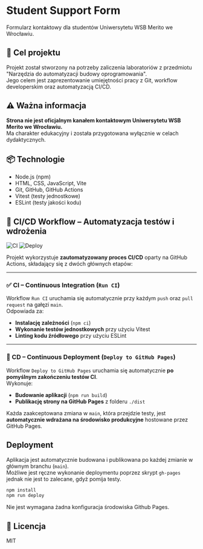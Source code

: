 # Student Support Form

Formularz kontaktowy dla studentów Uniwersytetu WSB Merito we Wrocławiu.

## 🎯 Cel projektu

Projekt został stworzony na potrzeby zaliczenia laboratoriów z przedmiotu "Narzędzia do automatyzacji budowy oprogramowania".<br>Jego celem jest zaprezentowanie umiejętności pracy z Git, workflow developerskim oraz automatyzacją CI/CD.

## ⚠️ Ważna informacja

**Strona nie jest oficjalnym kanałem kontaktowym Uniwersytetu WSB Merito we Wrocławiu.**  
Ma charakter edukacyjny i została przygotowana wyłącznie w celach dydaktycznych.

## 📦 Technologie

- Node.js (npm)
- HTML, CSS, JavaScript, Vite
- Git, GitHub, GitHub Actions
- Vitest (testy jednostkowe)
- ESLint (testy jakości kodu)

## 🔁 CI/CD Workflow – Automatyzacja testów i wdrożenia
![CI](https://github.com/Bartek20/student-support-form/actions/workflows/ci.yaml/badge.svg)
![Deploy](https://github.com/Bartek20/student-support-form/actions/workflows/deploy.yaml/badge.svg)

Projekt wykorzystuje **zautomatyzowany proces CI/CD** oparty na GitHub Actions, składający się z dwóch głównych etapów:

---

### ✅ CI – Continuous Integration (`Run CI`)

Workflow `Run CI` uruchamia się automatycznie przy każdym `push` oraz `pull request` na gałęzi `main`.<br>
Odpowiada za:

- **Instalację zależności** (`npm ci`)
- **Wykonanie testów jednostkowych** przy użyciu Vitest
- **Linting kodu źródłowego** przy użyciu ESLint

---

### 🚀 CD – Continuous Deployment (`Deploy to GitHub Pages`)

Workflow `Deploy to GitHub Pages` uruchamia się automatycznie **po pomyślnym zakończeniu testów CI**.<br>
Wykonuje:

- **Budowanie aplikacji** (`npm run build`)
- **Publikację strony na GitHub Pages** z folderu `./dist`

Każda zaakceptowana zmiana w `main`, która przejdzie testy, jest **automatycznie wdrażana na środowisko produkcyjne** hostowane przez GitHub Pages.

## Deployment
Aplikacja jest automatycznie budowana i publikowana po każdej zmianie w głównym branchu (`main`).<br>
Możliwe jest ręczne wykonanie deploymentu poprzez skrypt `gh-pages` jednak nie jest to zalecane, gdyż pomija testy.
```bash
npm install
npm run deploy
```
Nie jest wymagana żadna konfiguracja środowiska Github Pages.

## 📄 Licencja

MIT
